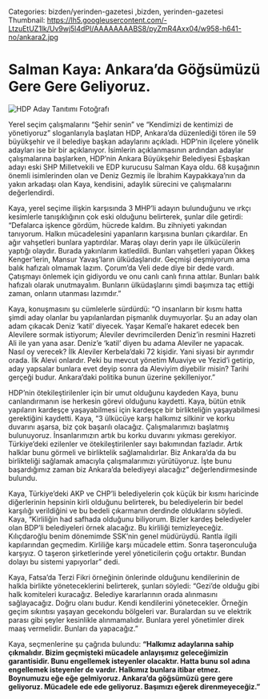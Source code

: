 Categories: bizden/yerinden-gazetesi ,bizden, yerinden-gazetesi
Thumbnail: https://lh5.googleusercontent.com/-LtzuEtUZ1lk/Uv9wj5l4dPI/AAAAAAAABS8/pyZmR4Axx04/w958-h641-no/ankara2.jpg


# Salman Kaya: Ankara’da Göğsümüzü Gere Gere Geliyoruz.


![HDP Aday Tanıtımı Fotoğrafı](https://lh5.googleusercontent.com/-LtzuEtUZ1lk/Uv9wj5l4dPI/AAAAAAAABS8/pyZmR4Axx04/w958-h641-no/ankara2.jpg)

Yerel seçim çalışmalarını “Şehir senin” ve “Kendimizi de kentimizi de yönetiyoruz” sloganlarıyla başlatan HDP, Ankara’da düzenlediği tören ile 59 büyükşehir ve il belediye başkan adaylarını açıkladı. HDP’nin ilçelere yönelik adayları ise bir bir açıklanıyor. İsimlerin açıklanmasının ardından adaylar çalışmalarına başlarken, HDP’nin Ankara Büyükşehir Belediyesi Eşbaşkan adayı eski SHP Milletvekili ve EDP kurucusu Salman Kaya oldu. 68 kuşağının önemli isimlerinden olan ve Deniz Gezmiş ile İbrahim Kaypakkaya’nın da yakın arkadaşı olan Kaya, kendisini, adaylık sürecini ve çalışmalarını değerlendirdi. 

Kaya, yerel seçime ilişkin karşısında 3 MHP’li adayın bulunduğunu ve ırkçı kesimlerle tanışıklığının çok eski olduğunu belirterek, şunlar dile getirdi: “Defalarca işkence gördüm, hücrede kaldım. Bu zihniyeti yakından tanıyorum. Halkın mücadelesini yapanların karşısına bunları çıkardılar. En ağır vahşetleri bunlara yaptırdılar. Maraş olayı derin yapı ile ülkücülerin yaptığı olaydır. Burada yakınlarım katledildi. Bunları vahşetleri yapan Ökkeş Kenger’lerin, Mansur Yavaş’ların ülküdaşlarıdır. Geçmişi deşmiyorum ama balık hafızalı olmamak lazım. Çorum’da Veli dede diye bir dede vardı. Çatışmayı önlemek için gidiyordu ve onu canlı canlı fırına attılar. Bunları balık hafızalı olarak unutmayalım. Bunların ülküdaşlarını şimdi başımıza taç ettiği zaman, onların utanması lazımdır.” 

Kaya, konuşmasını şu cümlelerle sürdürdü: “O insanların bir kısmı hatta şimdi aday olanlar bu yapılanlardan pişmanlık duymuyorlar. Şu an aday olan adam çıkacak Deniz ‘katil’ diyecek. Yaşar Kemal’e hakaret edecek ben Alevilere sormak istiyorum; Aleviler devrimcilerden Deniz’in resmini Hazreti Ali ile yan yana asar. Deniz’e ‘katil’ diyen bu adama Aleviler ne yapacak. Nasıl oy verecek? İlk Aleviler Kerbela’daki 72 kişidir. Yani siyasi bir ayrımdır orada. İlk Alevi onlardır. Peki bu mevcut yönetim Muaviye ve Yezid’i getirip, aday yapsalar bunlara evet deyip sonra da Aleviyim diyebilir misin? Tarihi gerçeği budur. Ankara’daki politika bunun üzerine şekilleniyor.” 

HDP’nin ötekileştirilenler için bir umut olduğunu kaydeden Kaya, bunu canlandırmanın ise herkesin görevi olduğunu kaydetti. Kaya, bütün etnik yapıların kardeşçe yaşayabilmesi için kardeşçe bir birlikteliğin yaşayabilmesi gerektiğini kaydetti. Kaya, “3 ülkücüye karşı halkımız silkinir ve korku duvarını aşarsa, biz çok başarılı olacağız. Çalışmalarımızı başlatmış bulunuyoruz. İnsanlarımızın artık bu korku duvarını yıkması gerekiyor. Türkiye’deki ezilenler ve ötekileştirilenler sayı bakımından fazladır. Artık halklar bunu görmeli ve birliktelik sağlamalıdırlar. Biz Ankara’da da bu birlikteliği sağlamak amacıyla çalışmalarımızı yürütüyoruz. İşte bunu başardığımız zaman biz Ankara’da belediyeyi alacağız” değerlendirmesinde bulundu. 

Kaya, Türkiye’deki AKP ve CHP’li belediyelerin çok küçük bir kısmı haricinde diğerlerinin hepsinin kirli olduğunu belirterek, bu belediyelerin bir bedel karşılığı verildiğini ve bu bedeli çıkarmanın derdinde olduklarını söyledi. Kaya, “Kirliliğin had safhada olduğunu biliyorum. Bizler kardeş belediyeler olan BDP’li belediyeleri örnek alacağız. Bu kirliliği temizleyeceğiz. Kılıçdaroğlu benim dönemimde SSK’nin genel müdürüydü. Rantla ilgili kapılarından geçmedim. Kirliliğe karşı mücadele ettim. Sonra taşeronculuğa karşıyız. O taşeron şirketlerinde yerel yöneticilerin çoğu ortaktır. Bundan dolayı bu sistemi yapıyorlar” dedi. 

Kaya, Fatsa’da Terzi Fikri örneğinin önlerinde olduğunu kendilerinin de halkla birlikte yöneteceklerini belirterek, şunları söyledi: “Gezi’de olduğu gibi halk komiteleri kuracağız. Belediye kararlarının orada alınmasını sağlayacağız. Doğru olanı budur. Kendi kendilerini yönetecekler. Örneğin geçim sıkıntısı yaşayan gecekondu bölgeleri var. Buralardan su ve elektrik parası gibi şeyler kesinlikle alınmamalıdır. Bunlara yerel yönetimler direk maaş vermelidir. Bunları da yapacağız.” 

Kaya, seçmenlerine şu çağrıda bulundu: **“Halkımız adaylarına sahip çıkmalıdır. Bizim geçmişteki mücadele anlayışımız geleceğimizin garantisidir. Bunu engellemek isteyenler olacaktır. Hatta bunu sol adına engellemek isteyenler de vardır. Halkımız bunlara itibar etmez. Boynumuzu eğe eğe gelmiyoruz. Ankara’da göğsümüzü gere gere geliyoruz. Mücadele ede ede geliyoruz. Başımızı eğerek direnmeyeceğiz.”**

